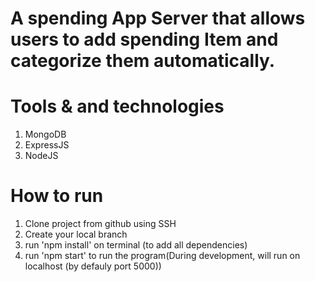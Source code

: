 # A spending App Server that allows users to add spending Item and categorize them automatically.

# Tools & and technologies
 1. MongoDB
 2. ExpressJS
 3. NodeJS

 # How to run
 1. Clone project from github using SSH
 2. Create your local branch
 3. run 'npm install' on terminal (to add all dependencies)
 4. run 'npm start' to run the program(During development, will run on localhost (by defauly port 5000))
